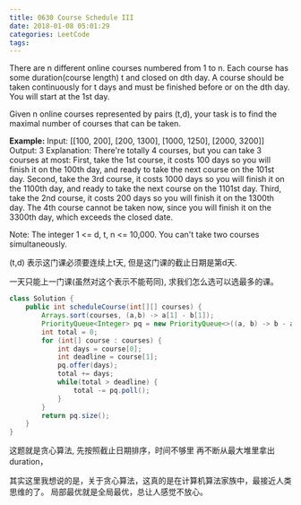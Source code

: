 ```yaml
---
title: 0630 Course Schedule III
date: 2018-01-08 05:01:29
categories: LeetCode
tags:
---
```


There are n different online courses numbered from 1 to n. Each course has some duration(course length) t and closed on dth day. A course should be taken continuously for t days and must be finished before or on the dth day. You will start at the 1st day.

Given n online courses represented by pairs (t,d), your task is to find the maximal number of courses that can be taken.

**Example:**
Input: [[100, 200], [200, 1300], [1000, 1250], [2000, 3200]]
Output: 3
Explanation: 
There're totally 4 courses, but you can take 3 courses at most:
First, take the 1st course, it costs 100 days so you will finish it on the 100th day, and ready to take the next course on the 101st day.
Second, take the 3rd course, it costs 1000 days so you will finish it on the 1100th day, and ready to take the next course on the 1101st day. 
Third, take the 2nd course, it costs 200 days so you will finish it on the 1300th day. 
The 4th course cannot be taken now, since you will finish it on the 3300th day, which exceeds the closed date.

Note:
The integer 1 <= d, t, n <= 10,000.
You can't take two courses simultaneously.

(t,d) 表示这门课必须要连续上t天, 但是这门课的截止日期是第d天.

一天只能上一门课(虽然对这个表示不能苟同), 求我们怎么选可以选最多的课。

```java
class Solution {
    public int scheduleCourse(int[][] courses) {
        Arrays.sort(courses, (a,b) -> a[1] - b[1]);
        PriorityQueue<Integer> pq = new PriorityQueue<>((a, b) -> b - a);
        int total = 0;
        for (int[] course : courses) {
            int days = course[0];
            int deadline = course[1];
            pq.offer(days);            
            total += days;
            while(total > deadline) {
                total -= pq.poll();
            }
        }
        return pq.size();
    }
}
``` 

这题就是贪心算法, 先按照截止日期排序，时间不够里 再不断从最大堆里拿出 duration，

其实这里我想说的是，关于贪心算法，这真的是在计算机算法家族中，最接近人类思维的了。 局部最优就是全局最优，总让人感觉不放心。
